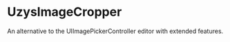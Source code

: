 UzysImageCropper
================

An alternative to the UIImagePickerController editor with extended features.